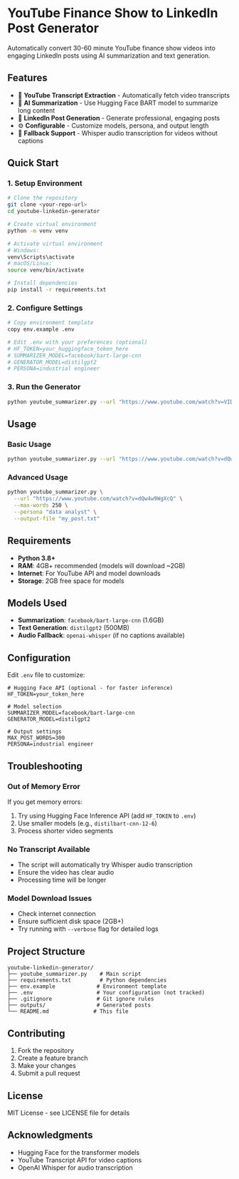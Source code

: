 # YouTube Finance Show to LinkedIn Post Generator

Automatically convert 30-60 minute YouTube finance show videos into engaging LinkedIn posts using AI summarization and text generation.

## Features

- 🎥 **YouTube Transcript Extraction** - Automatically fetch video transcripts
- 🤖 **AI Summarization** - Use Hugging Face BART model to summarize long content
- 📝 **LinkedIn Post Generation** - Generate professional, engaging posts
- ⚙️ **Configurable** - Customize models, persona, and output length
- 🔄 **Fallback Support** - Whisper audio transcription for videos without captions

## Quick Start

### 1. Setup Environment

```bash
# Clone the repository
git clone <your-repo-url>
cd youtube-linkedin-generator

# Create virtual environment
python -m venv venv

# Activate virtual environment
# Windows:
venv\Scripts\activate
# macOS/Linux:
source venv/bin/activate

# Install dependencies
pip install -r requirements.txt
```

### 2. Configure Settings

```bash
# Copy environment template
copy env.example .env

# Edit .env with your preferences (optional)
# HF_TOKEN=your_huggingface_token_here
# SUMMARIZER_MODEL=facebook/bart-large-cnn
# GENERATOR_MODEL=distilgpt2
# PERSONA=industrial engineer
```

### 3. Run the Generator

```bash
python youtube_summarizer.py --url "https://www.youtube.com/watch?v=VIDEO_ID"
```

## Usage

### Basic Usage
```bash
python youtube_summarizer.py --url "https://www.youtube.com/watch?v=dQw4w9WgXcQ"
```

### Advanced Usage
```bash
python youtube_summarizer.py \
  --url "https://www.youtube.com/watch?v=dQw4w9WgXcQ" \
  --max-words 250 \
  --persona "data analyst" \
  --output-file "my_post.txt"
```

## Requirements

- **Python 3.8+**
- **RAM**: 4GB+ recommended (models will download ~2GB)
- **Internet**: For YouTube API and model downloads
- **Storage**: 2GB free space for models

## Models Used

- **Summarization**: `facebook/bart-large-cnn` (1.6GB)
- **Text Generation**: `distilgpt2` (500MB)
- **Audio Fallback**: `openai-whisper` (if no captions available)

## Configuration

Edit `.env` file to customize:

```env
# Hugging Face API (optional - for faster inference)
HF_TOKEN=your_token_here

# Model selection
SUMMARIZER_MODEL=facebook/bart-large-cnn
GENERATOR_MODEL=distilgpt2

# Output settings
MAX_POST_WORDS=300
PERSONA=industrial engineer
```

## Troubleshooting

### Out of Memory Error
If you get memory errors:
1. Try using Hugging Face Inference API (add `HF_TOKEN` to `.env`)
2. Use smaller models (e.g., `distilbart-cnn-12-6`)
3. Process shorter video segments

### No Transcript Available
- The script will automatically try Whisper audio transcription
- Ensure the video has clear audio
- Processing time will be longer

### Model Download Issues
- Check internet connection
- Ensure sufficient disk space (2GB+)
- Try running with `--verbose` flag for detailed logs

## Project Structure

```
youtube-linkedin-generator/
├── youtube_summarizer.py    # Main script
├── requirements.txt         # Python dependencies
├── env.example             # Environment template
├── .env                    # Your configuration (not tracked)
├── .gitignore              # Git ignore rules
├── outputs/                # Generated posts
└── README.md              # This file
```

## Contributing

1. Fork the repository
2. Create a feature branch
3. Make your changes
4. Submit a pull request

## License

MIT License - see LICENSE file for details

## Acknowledgments

- Hugging Face for the transformer models
- YouTube Transcript API for video captions
- OpenAI Whisper for audio transcription
